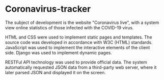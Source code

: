 # Coronavirus-tracker
The subject of development is the website "Coronavirus live", with a system
view online statistics of those infected with the COVID-19 virus.

HTML and CSS were used to implement static pages and templates. The source code was developed in accordance with W3C (HTML) standards.
JavaScript was used to implement the interactive elements of the client side.
Django was used to implement dynamic pages.

RESTFul API technology was used to provide official data. 
The system automatically requested JSON data from a third-party web server, where it later parsed JSON and displayed it on the screen.
